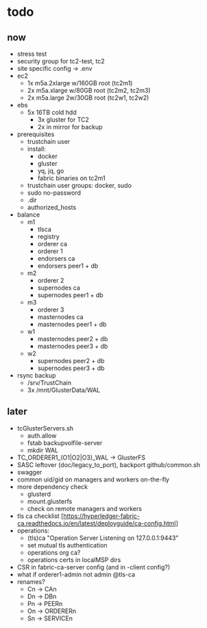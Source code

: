 # todo

## now

* stress test
* security group for tc2-test, tc2
* site specific config -> .env
* ec2
  * 1x m5a.2xlarge w/160GB root (tc2m1)
  * 2x m5a.xlarge w/80GB root (tc2m2, tc2m3)
  * 2x m5a.large 2w/30GB root (tc2w1, tc2w2)
* ebs
  * 5x 16TB cold hdd
    * 3x gluster for TC2
    * 2x in mirror for backup
* prerequisites
  * trustchain user
  * install:
    * docker
    * gluster
    * yq, jq, go
    * fabric binaries on tc2m1
  * trustchain user groups: docker, sudo
  * sudo no-password
  * .dir
  * authorized_hosts
* balance
  * m1
    * tlsca
    * registry
    * orderer ca
    * orderer 1
    * endorsers ca
    * endorsers peer1 + db
  * m2
    * orderer 2
    * supernodes ca
    * supernodes peer1 + db
  * m3
    * orderer 3
    * masternodes ca
    * masternodes peer1 + db
  * w1
    * masternodes peer2 + db
    * masternodes peer3 + db
  * w2
    * supernodes peer2 + db
    * supernodes peer3 + db
* rsync backup
  * /srv/TrustChain
  * 3x /mnt/GlusterData/WAL

## later

* tcGlusterServers.sh
  * auth.allow
  * fstab backupvolfile-server
  * mkdir WAL
* TC_ORDERER1_(O1|O2|O3)_WAL -> GlusterFS
* SASC leftover (doc/legacy_to_port), backport github/common.sh
* swagger
* common uid/gid on managers and workers on-the-fly
* more dependency check
  * glusterd
  * mount.glusterfs
  * check on remote managers and workers
* tls ca checklist [https://hyperledger-fabric-ca.readthedocs.io/en/latest/deployguide/ca-config.html]
* operations:
  * (tls)ca "Operation Server Listening on 127.0.0.1:9443"
  * set mutual tls authentication
  * operations org ca?
  * operations certs in localMSP dirs
* CSR in fabric-ca-server config (and in -client config?)
* what if orderer1-admin not admin @tls-ca
* renames?
  * Cn -> CAn
  * Dn -> DBn
  * Pn -> PEERn
  * On -> ORDERERn
  * Sn -> SERVICEn
